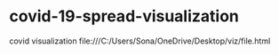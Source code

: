 # covid-19-spread-visualization
covid visualization
file:///C:/Users/Sona/OneDrive/Desktop/viz/file.html 
